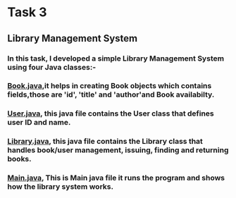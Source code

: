 # Task 3
## Library Management System


### In this task, I developed a simple Library Management System using four Java classes:-

### [Book.java](https://github.com/Narayana48/Elevate-Labs/blob/main/Task-3/Book.java),it helps in creating Book objects which contains fields,those are 'id', 'title' and 'author'and Book availabilty. 

### [User.java](https://github.com/Narayana48/Elevate-Labs/blob/main/Task-3/User.java), this java file contains the User class that defines user ID and name. 

### [Library.java](https://github.com/Narayana48/Elevate-Labs/blob/main/Task-3/Library.java), this java file contains the Library class that handles book/user management, issuing, finding and returning books.

### [Main.java](https://github.com/Narayana48/Elevate-Labs/blob/main/Task-3/Main.java), This is Main java file it runs the program and shows how the library system works.
